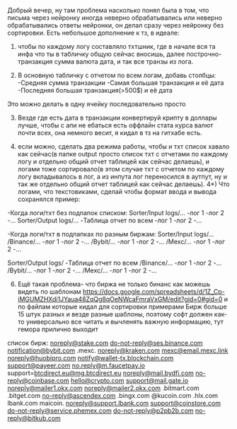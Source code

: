 Добрый вечер, ну там проблема насколько понял была в том, что письма через нейронку иногда неверно обрабатывались или неверно обрабатывались ответы нейронки, он делал сразу через нейронку без сортировки. Есть небольшое дополнение к тз, в идеале:

1) чтобы по каждому логу составляло тхтшник, где в начале вся та инфа что ты в табличку общую сейчас вносишь, далее построчно- транзакция сумма валюта дата, и так все транзы из лога. 

2) В основную табличку с отчетом по всем логам, добавь столбцы:
-Средняя сумма транзакции
-Самая большая транзакция и её дата
-Последняя большая транзакция(>500$) и её дата

Это можно делать в одну ячейку последовательно просто

3) Везде где есть дата в транзакции конвертируй крипту в доллары лучше, чтобы с апи не ебаться есть оффлайн стата курса валют почти всех, она немного весит, я кидал в тз на гитхабе есть.

4) если можно, сделать два режима работы, чтобы и тхт список хавало как сейчас(в папке output просто список тхт с отчетами по каждому логу и отдельно общий отчет таблицей как сейчас делаешь), и логами тоже сортировало(в этом случае тхт с отчетом по каждому логу вкладывалось в лог, а из инпута лог переносился в аутпут, ну и так же отдельно общий отчет таблицей как сейчас делаешь). 
4*) Что логами, что текстовиками, сделай чтобы формат ввода и вывода сохранялся пример:

-Когда логи/тхт без подпапок списком:
Sorter/Input logs/...
        -лог 1 
        -лог 2 
        -...
Sorter/Output logs/...
        -Таблица отчет по всем
        -лог 1 
        -лог 2 
        -...

-Когда логи/тхт в подпапках по разным биржам:
Sorter/Input logs/...
/Binance/...
        -лог 1 
        -лог 2 
        -...
/Bybit/...
        -лог 1 
        -лог 2 
        -...
/Mexc/...
        -лог 1 
        -лог 2 
        -...

Sorter/Output logs/
-Таблица отчет по всем
/Binance/...
        -лог 1 
        -лог 2 
        -...
/Bybit/...
        -лог 1 
        -лог 2 
        -...
/Mexc/...
        -лог 1 
        -лог 2 
        -...

6) Ещё такая проблема- что биржа не только бинанс как можешь видеть по шаблонам https://docs.google.com/spreadsheets/d/1Z_Cp-iMGUMZHXdi1JYaua48ZqQg8qOeNWcaFmraVxGM/edit?gid=0#gid=0 и по файлам которые кидал для сортировки примерами
Бирж больше 15 штук разных и везде разные шаблоны, поэтому софт должен как-то универсально все читать и вычленять важную информацию, тут гемора прилично выходит

список бирж:
noreply@stake.com
do-not-reply@ses.binance.com
notification@bybit.com
.mexc.
noreply@kraken.com
mexc@email.mexc.link
noreply@huobipro.com
notify@wallet-tx.blockchain.com
support@payeer.com
no.reply@m.faucetpay.io
support=btcdirect.eu@mg.btcdirect.eu
noreply@mail.bydfi.com
no-reply@coinbase.com
hello@crypto.com
support@mail.gate.io
noreply@mailer1.okx.com
noreply@mailer2.okx.com
.bitmart.com
.bitget.com
no-reply@ascendex.com
.bingx.com
@kucoin.com
.hlx.com
lbank.com
maicoin.
noreply@support.lbank.com
support@coinstore.com
do-not-reply@service.phemex.com
do-not-reply@p2pb2b.com
no-reply@bitkub.com